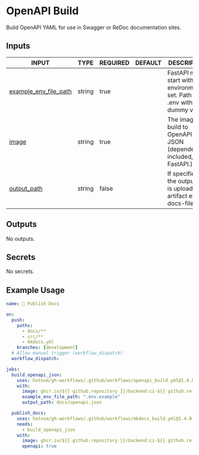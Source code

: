 # OpenAPI Build

Build OpenAPI YAML for use in Swagger or ReDoc documentation sites.

## Inputs

<!-- AUTO-DOC-INPUT:START - Do not remove or modify this section -->

| INPUT                                                                                           | TYPE   | REQUIRED | DEFAULT | DESCRIPTION                                                                         |
| ----------------------------------------------------------------------------------------------- | ------ | -------- | ------- | ----------------------------------------------------------------------------------- |
| <a name="input_example_env_file_path"></a>[example_env_file_path](#input_example_env_file_path) | string | true     |         | FastAPI must start with an <br>environment set. Path to a <br>.env with dummy vars. |
| <a name="input_image"></a>[image](#input_image)                                                 | string | true     |         | The image to build to <br>OpenAPI JSON (dependencies included, i.e. FastAPI.).      |
| <a name="input_output_path"></a>[output_path](#input_output_path)                               | string | false    |         | If specified, the output dir <br>is uploaded to artifact extra-docs-files.          |

<!-- AUTO-DOC-INPUT:END -->

## Outputs

<!-- AUTO-DOC-OUTPUT:START - Do not remove or modify this section -->

No outputs.

<!-- AUTO-DOC-OUTPUT:END -->

## Secrets

<!-- AUTO-DOC-SECRETS:START - Do not remove or modify this section -->

No secrets.

<!-- AUTO-DOC-SECRETS:END -->

## Example Usage

```yaml
name: 📖 Publish Docs

on:
  push:
    paths:
      - docs/**
      - src/**
      - mkdocs.yml
    branches: [development]
  # Allow manual trigger (workflow_dispatch)
  workflow_dispatch:

jobs:
  build_openapi_json:
    uses: hotosm/gh-workflows/.github/workflows/openapi_build.yml@1.4.0
    with:
      image: ghcr.io/${{ github.repository }}/backend:ci-${{ github.ref_name }}
      example_env_file_path: ".env.example"
      output_path: docs/openapi.json

  publish_docs:
    uses: hotosm/gh-workflows/.github/workflows/mkdocs_build.yml@1.4.0
    needs:
      - build_openapi_json
    with:
      image: ghcr.io/${{ github.repository }}/backend:ci-${{ github.ref_name }}
      openapi: true
```
